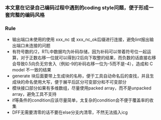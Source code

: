 ### 本文意在记录自己编码过程中遇到的coding style问题，便于形成一套完整的编码风格
### Rule
* 输出端口未使用的使用 xxx_nc 或 xxx_nc_ok后缀进行连接，避免lint报出输出端口未连接的问题
* 有符号数的/2，RTL中数据均为补码存储，因为补码可以带着符号位一起运算，对于正数右移一位就可以得到/2后向下取整的结果，而负数的话直接右移会导致0.5向负无穷舍入（例如-9的补码右移一位为-5而不是-4），造成和 C model 不一致的结果
* generate 块后面要带上生成块的名称，便于工具自动命名后的查找，并且生成块的命名使用大写，便于展平后区分可变部分和不可变部分
* 模块接口部分如果有多维数组，尽量使用packed array，而不是unpacked array，避免工具不支持
* if等条件的condition应该尽量简单，太复杂的condition会不便于覆盖率的收集
* DFF无需要清零的话不要在else分支内清零，不然无法插入icg
